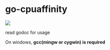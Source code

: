 # go-cpuaffinity

[![](https://godoc.org/github.com/maoxs2/go-cpuaffinity?status.svg)](http://godoc.org/github.com/maoxs2/go-cpuaffinity)

read godoc for usage

On windows, **gcc(mingw or cygwin) is required**
